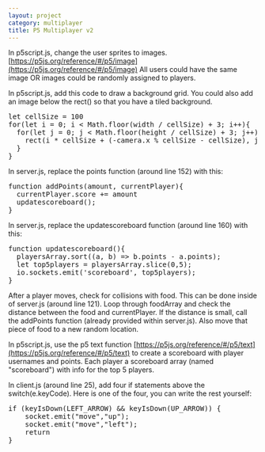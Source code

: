 ```yaml
---
layout: project
category: multiplayer
title: P5 Multiplayer v2
---
```

In p5script.js, change the user sprites to images. [https://p5js.org/reference/#/p5/image](https://p5js.org/reference/#/p5/image) All users could have the same image OR images could be randomly assigned to players.

In p5script.js, add this code to draw a background grid. You could also add an image below the rect() so that you have a tiled background.
<pre>
let cellSize = 100
for(let i = 0; i < Math.floor(width / cellSize) + 3; i++){
  for(let j = 0; j < Math.floor(height / cellSize) + 3; j++){
    rect(i * cellSize + (-camera.x % cellSize - cellSize), j * cellSize + (-camera.y % cellSize - cellSize), cellSize, cellSize)
  }
}
</pre>
In server.js, replace the points function (around line 152) with this:
<pre>
function addPoints(amount, currentPlayer){
  currentPlayer.score += amount
  updatescoreboard();
}
</pre>
In server.js, replace the updatescoreboard function (around line 160) with this:
<pre>
function updatescoreboard(){
  playersArray.sort((a, b) => b.points - a.points);
  let top5players = playersArray.slice(0,5);
  io.sockets.emit('scoreboard', top5players);
}
</pre>
After a player moves, check for collisions with food. This can be done inside of server.js (around line 121). Loop through foodArray and check the distance between the food and currentPlayer. If the distance is small, call the addPoints function (already provided within server.js). Also move that piece of food to a new random location.

In p5script.js, use the p5 text function [https://p5js.org/reference/#/p5/text](https://p5js.org/reference/#/p5/text) to create a scoreboard with player usernames and points. Each player a scoreboard array (named "scoreboard") with info for the top 5 players. 

In client.js (around line 25), add four if statements above the switch(e.keyCode). Here is one of the four, you can write the rest yourself:
<pre>
if (keyIsDown(LEFT_ARROW) && keyIsDown(UP_ARROW)) {
    socket.emit("move","up");
    socket.emit("move","left");
    return
}
</pre>

